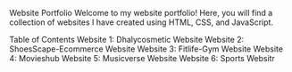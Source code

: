 Website Portfolio
Welcome to my website portfolio! Here, you will find a collection of websites I have created using HTML, CSS, and JavaScript.

Table of Contents
Website 1: Dhalycosmetic Website
Website 2: ShoesScape-Ecommerce Website
Website 3: Fitlife-Gym Website
Website 4: Movieshub
Website 5: Musicverse Website
Website 6: Sports Websitr
